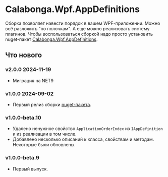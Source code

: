 # Calabonga.Wpf.AppDefinitions

Сборка позволяет навести порядок в вашем WPF-приложении. Можно всё разложить "по полочкам". А еще можно реализовать систему плагинов. Чтобы воспользоваться сборкой надо просто установить nuget-пакет [Calabonga.Wpf.AppDefinitions](https://www.nuget.org/packages/Calabonga.Wpf.AppDefinitions/).

## Что нового

### v2.0.0 2024-11-19

* Миграция на NET9

### v1.0.0 2024-09-02

* Первый релиз сборки [nuget-пакета](https://www.nuget.org/packages/Calabonga.Wpf.AppDefinitions/).

### v1.0.0-beta.10

* Удалено ненужное свойство `ApplicationOrderIndex` из `IAppDefinition` и из реализации в том числе.
* Добавлено несколько описаний к класса, свойствам и методам. Некоторые были обновлены.

### v1.0.0-beta.9

* Первый выпуск.
